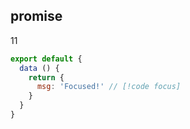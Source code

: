 ## promise
11
```js
export default {
  data () {
    return {
      msg: 'Focused!' // [!code focus]
    }
  }
}
```